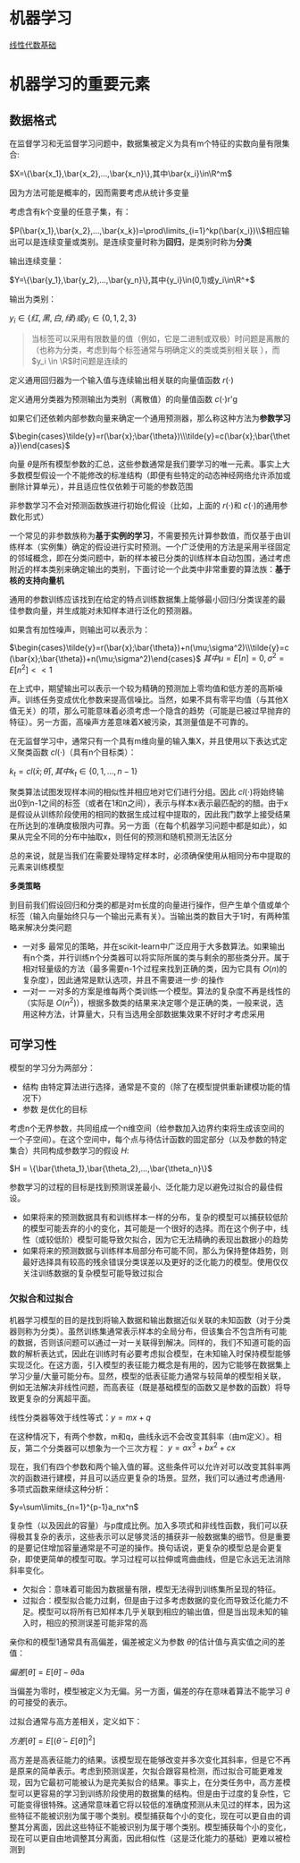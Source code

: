 # 机器学习

[线性代数基础](机器学习——线性代数基础/线性代数基础.md)

# 机器学习的重要元素

## 数据格式

在监督学习和无监督学习问题中，数据集被定义为具有m个特征的实数向量有限集合:

$X=\{\bar{x_1},\bar{x_2},...,\bar{x_n}\},其中\bar{x_i}\in\R^m$

因为方法可能是概率的，因而需要考虑从统计多变量

考虑含有k个变量的任意子集，有：

$P(\bar{x_1},\bar{x_2},...,\bar{x_k})=\prod\limits_{i=1}^kp(\bar{x_i})\\$相应输出可以是连续变量或类别。是连续变量时称为**回归**，是类别时称为**分类**

输出连续变量：

$Y=\{\bar{y_1},\bar{y_2},...,\bar{y_n}\},其中{y_i}\in(0,1)或y_i\in\R^+$

输出为类别：

$y_i \in \{红,黑,白,绿\}或y_i \in \{0,1,2,3\}$

> 当标签可以采用有限数量的值（例如，它是二进制或双极）时问题是离散的（也称为分类，考虑到每个标签通常与明确定义的类或类别相关联 ），而 $y_i \in \R$时问题是连续的
> 

定义通用回归器为一个输入值与连续输出相关联的向量值函数 $r(\cdot)$

 定义通用分类器为预测输出为类别（离散值）的向量值函数 $c(\cdot)$r'g

 如果它们还依赖内部参数向量来确定一个通用预测器，那么称这种方法为**参数学习**

$\begin{cases}\tilde{y}=r(\bar{x};\bar{\theta})\\\tilde{y}=c(\bar{x};\bar{\theta})\end{cases}$

 向量 $\theta$是所有模型参数的汇总，这些参数通常是我们要学习的唯一元素。事实上大多数模型假设一个不能修改的标准结构（即便有些特定的动态神经网络允许添加或删除计算单元），并且适应性仅依赖于可能的参数范围

非参数学习不会对预测函数族进行初始化假设（比如，上面的 $r(\cdot)$和 $c(\cdot)$的通用参数化形式）

一个常见的非参数族称为**基于实例的学习**，不需要预先计算参数值，而仅基于由训练样本（实例集）确定的假设进行实时预测。一个广泛使用的方法是采用半径固定的邻域概念，即在分类问题中，新的样本被已分类的训练样本自动包围，通过考虑附近的样本类别来确定输出的类别，下面讨论一个此类中非常重要的算法族：**基于核的支持向量机**

通用的参数训练应该找到在给定的特点训练数据集上能够最小回归/分类误差的最佳参数向量，并生成能对未知样本进行泛化的预测器。

如果含有加性噪声，则输出可以表示为：

$\begin{cases}\tilde{y}=r(\bar{x};\bar{\theta})+n(\mu;\sigma^2)\\\tilde{y}=c(\bar{x};\bar{\theta})+n(\mu;\sigma^2)\end{cases}$ $其中\mu=E[n]=0,\sigma^2=E[n^2]<<1$

 在上式中，期望输出可以表示一个较为精确的预测加上零均值和低方差的高斯噪声。训练任务变成优化参数来提高信噪比。当然，如果不具有零平均值（与其他X值无关）的项，那么可能意味着必须考虑一个隐含的趋势（可能是已被过早抛弃的特征）。另一方面，高噪声方差意味着X被污染，其测量值是不可靠的。

在无监督学习中，通常只有一个具有m维向量的输入集X，并且使用以下表达式定义聚类函数 $cl(\cdot)$（具有n个目标类）：

$k_t = cl(\bar{x};\bar{\theta}),其中k_t \in \{0,1,…,n-1\}$

 聚类算法试图发现样本间的相似性并相应地对它们进行分组。因此 $cl(\cdot)$将始终输出0到n-1之间的标签（或者在1和n之间），表示与样本x表示最匹配的的醋。由于x是假设从训练阶段使用的相同的数据生成过程中提取的，因此我门数学上接受结果在所达到的准确度极限内可靠。另一方面（在每个机器学习问题中都是如此），如果从完全不同的分布中抽取x，则任何的预测和随机预测无法区分

总的来说，就是当我们在需要处理特定样本时，必须确保使用从相同分布中提取的元素来训练模型

**多类策略**

到目前我们假设回归和分类的都是对m长度的向量进行操作，但产生单个值或单个标签（输入向量始终只与一个输出元素有关）。当输出类的数目大于1时，有两种策略来解决分类问题

- 一对多
最常见的策略，并在scikit-learn中广泛应用于大多数算法。如果输出有n个类，并行训练n个分类器可以将实际所属的类与剩余的那些类分开。属于相对轻量级的方法（最多需要n-1个过程来找到正确的类，因为它具有 $O(n)$的复杂度），因此通常是默认选项，并且不需要进一步·的操作
- 一对一
一对多的方案是维每两个类训练一个模型。算法的复杂度不再是线性的（实际是 $O(n^2)$），根据多数类的结果来决定哪个是正确的类，一般来说，选用这种方法，计算量大，只有当选用全部数据集效果不好时才考虑采用

## 可学习性

模型的学习分为两部分：

- 结构
由特定算法进行选择，通常是不变的（除了在模型提供重新建模功能的情况下）
- 参数
是优化的目标

考虑n个无界参数，共同组成一个n维空间（给参数加入边界约束将生成该空间的一个子空间）。在这个空间中，每个点与待估计函数的固定部分（以及参数的特定集合）共同构成参数学习的假设 $H$:

$H = \{\bar{\theta_1},\bar{\theta_2},…,\bar{\theta_n}\}$

 参数学习的过程的目标是找到预测误差最小、泛化能力足以避免过拟合的最佳假设。

- 如果将来的预测数据具有和训练样本一样的分布，复杂的模型可以捕获较低阶的模型可能丢弃的小的变化，其可能是一个很好的选择。而在这个例子中，线性（或较低阶）模型可能导致欠拟合，因为它无法精确的表现出数据小的趋势
- 如果将来的预测数据与训练样本局部分布可能不同，那么为保持整体趋势，则最好选择具有较高的残余错误分类误差以及更好的泛化能力的模型。使用仅仅关注训练数据的复杂模型可能导致过拟合

### 欠拟合和过拟合

机器学习模型的目的是找到将输入数据和输出数据近似关联的未知函数（对于分类器则称为分类）。虽然训练集通常表示样本的全局分布，但该集合不包含所有可能的数据，否则该问题可以通过一对一关联得到解决。同样的，我们不知道可能的函数的解析表达式，因此在训练时有必要考虑拟合模型，在未知输入时保持模型能够实现泛化。在这方面，引入模型的表征能力概念是有用的，因为它能够在数据集上学习少量/大量可能分布。显然，模型的低表征能力通常与较简单的模型相关联，例如无法解决非线性问题，而高表征（既是基础模型的函数又是参数的函数）将导致更复杂的分离超平面。

线性分类器等效于线性等式：$y=mx+q$

 在这种情况下，有两个参数，m和q，曲线永远不会改变其斜率（由m定义）。相反，第二个分类器可以想象为一个三次方程： $y=ax^3+bx^2+cx$

 现在，我们有四个参数和两个输入值的幂。这些条件可以允许对可以改变其斜率两次的函数进行建模，并且可以适应更复杂的场景。显然，我们可以通过考虑通用·多项式函数来继续这种分析：

$y=\sum\limits_{n=1}^{p-1}a_nx^n$

 复杂性（以及因此的容量）与p度成比例。加入多项式和非线性函数，我们可以获得极其复杂的表示，这些表示可以足够灵活的捕获非一般数据集的细节。但是重要的是要记住增加容量通常是不可逆的操作。换句话说，更复杂的模型总是会更复杂，即使更简单的模型可取。学习过程可以拉伸或弯曲曲线，但是它永远无法消除斜率变化。

- 欠拟合：意味着可能因为数据量有限，模型无法得到训练集所呈现的特征。
- 过拟合：模型拟合能力过剩，但是由于过多考虑数据的变化而导致泛化能力不足。模型可以将所有已知样本几乎关联到相应的输出值，但是当出现未知的输入时，相应的预测误差可能非常的高

亲你和的模型1通常具有高偏差，偏差被定义为参数 $\theta$的估计值与真实值之间的差值：

$偏差 [\tilde{\theta}] = E[\tilde{\theta}]-\bar{\theta}$da

 当偏差为零时，模型被定义为无偏。另一方面，偏差的存在意味着算法不能学习 $\theta$的可接受的表示。

 过拟合通常与高方差相关，定义如下：

$方差 [\tilde{\theta}] = E[{(\tilde{\theta}-E[\tilde{\theta}])}^2]$

 高方差是高表征能力的结果。该模型现在能够改变并多次变化其斜率，但是它不再是原来的简单表示。考虑到预测误差，欠拟合跟容易检测，而过拟合可能更难发现，因为它最初可能被认为是完美拟合的结果。事实上，在分类任务中，高方差模型可以更容易的学习到训练阶段使用的数据集的结构。但是由于过度的复杂性，它可能变得很特殊。这通常意味着它将以较低的准确度预测从未见过的样本，因为这些特征不能被识别为属于哪个类别。模型捕获每个小的变化，现在可以更自由的调整其分离面，因此这些特征不能被识别为属于哪个类别。模型捕获每个小的变化，现在可以更自由地调整其分离面，因此相似性（这是泛化能力的基础）更难以被检测到